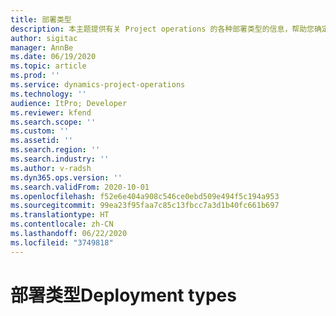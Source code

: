 ```yaml
---
title: 部署类型
description: 本主题提供有关 Project operations 的各种部署类型的信息，帮助您确定哪一个类型适合您的公司。
author: sigitac
manager: AnnBe
ms.date: 06/19/2020
ms.topic: article
ms.prod: ''
ms.service: dynamics-project-operations
ms.technology: ''
audience: ItPro; Developer
ms.reviewer: kfend
ms.search.scope: ''
ms.custom: ''
ms.assetid: ''
ms.search.region: ''
ms.search.industry: ''
ms.author: v-radsh
ms.dyn365.ops.version: ''
ms.search.validFrom: 2020-10-01
ms.openlocfilehash: f52e6e404a908c546ce0ebd509e494f5c194a953
ms.sourcegitcommit: 99ea23f95faa7c85c13fbcc7a3d1b40fc661b697
ms.translationtype: HT
ms.contentlocale: zh-CN
ms.lasthandoff: 06/22/2020
ms.locfileid: "3749818"
---
```

# <a name="deployment-types"></a><span data-ttu-id="b4be8-103">部署类型</span><span class="sxs-lookup"><span data-stu-id="b4be8-103">Deployment types</span></span>


